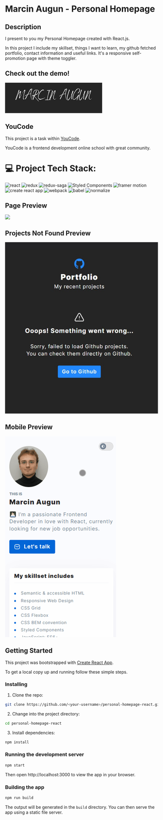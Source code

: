 # Marcin Augun - Personal Homepage

## Description

I present to you my Personal Homepage created with React.js.

In this project I include my skillset, things I want to learn, my github fetched portfolio, contact information and useful links.
It's a responsive self-promotion page with theme toggler.

## Check out the demo!

[![](/demo-image.png)](https://marcin10lw.github.io/personal-homepage-react/)

## YouCode

This project is a task within [YouCode](https://youcode.pl/zostawiam-maila/).

YouCode is a frontend development online school with great community.

# 💻 Project Tech Stack:

![react](https://img.shields.io/badge/React-61DAFB.svg?style=for-the-badge&logo=React&logoColor=black)
![redux](https://img.shields.io/badge/Redux-764ABC.svg?style=for-the-badge&logo=Redux&logoColor=white)
![redux-saga](https://img.shields.io/badge/Redux--Saga-999999.svg?style=for-the-badge&logo=Redux-Saga&logoColor=white)
![Styled Components](https://img.shields.io/badge/styled--components-DB7093?style=for-the-badge&logo=styled-components&logoColor=white)
![framer motion](https://img.shields.io/badge/Framer--Motion-0055FF.svg?style=for-the-badge&logo=Framer&logoColor=white)
![create react app](https://img.shields.io/badge/Create%20React%20App-09D3AC.svg?style=for-the-badge&logo=Create-React-App&logoColor=white)
![webpack](https://img.shields.io/badge/Webpack-8DD6F9.svg?style=for-the-badge&logo=Webpack&logoColor=black)
![babel](https://img.shields.io/badge/Babel-F9DC3E.svg?style=for-the-badge&logo=Babel&logoColor=black)
![normalize](https://img.shields.io/badge/Normalize.css-E3695F.svg?style=for-the-badge&logo=normalizedotcss&logoColor=white)

## Page Preview

![](/personal-homepaget-react-preview.gif)

## Projects Not Found Preview

![](/portfolio-notFound-preview.jpg)

## Mobile Preview

![](/personal-homepaget-react-mobile-preview.gif)

## Getting Started

This project was bootstrapped with [Create React App](https://github.com/facebook/create-react-app).

To get a local copy up and running follow these simple steps.

### Installing

1. Clone the repo:

```bash
git clone https://github.com/<your-username>/personal-homepage-react.git
```

2. Change into the project directory:

```bash
cd personal-homepage-react
```

3. Install dependencies:

```bash
npm install
```

### Running the development server

```bash
npm start
```

Then open http://localhost:3000 to view the app in your browser.

### Building the app

```bash
npm run build
```

The output will be generated in the `build` directory. You can then serve the app using a static file server.
